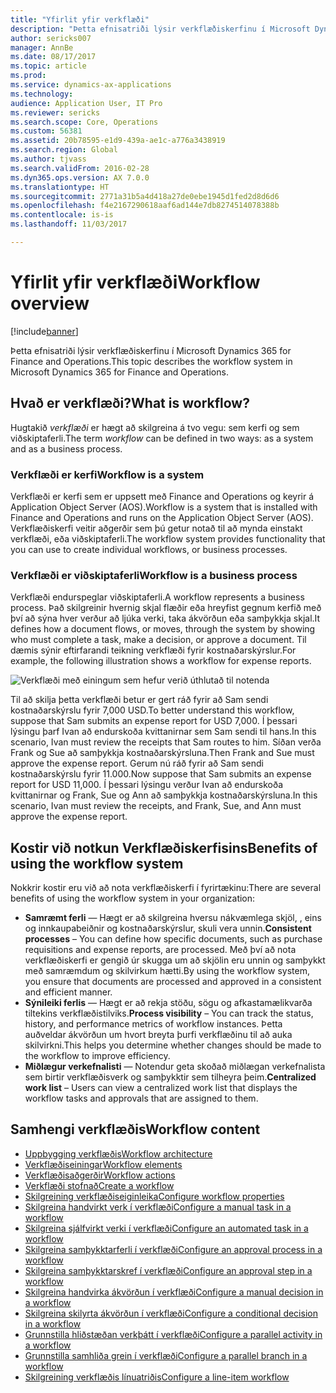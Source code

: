```yaml
---
title: "Yfirlit yfir verkflæði"
description: "Þetta efnisatriði lýsir verkflæðiskerfinu í Microsoft Dynamics 365 for Finance and Operations."
author: sericks007
manager: AnnBe
ms.date: 08/17/2017
ms.topic: article
ms.prod: 
ms.service: dynamics-ax-applications
ms.technology: 
audience: Application User, IT Pro
ms.reviewer: sericks
ms.search.scope: Core, Operations
ms.custom: 56381
ms.assetid: 20b78595-e1d9-439a-ae1c-a776a3438919
ms.search.region: Global
ms.author: tjvass
ms.search.validFrom: 2016-02-28
ms.dyn365.ops.version: AX 7.0.0
ms.translationtype: HT
ms.sourcegitcommit: 2771a31b5a4d418a27de0ebe1945d1fed2d8d6d6
ms.openlocfilehash: f4e2167290618aaf6ad144e7db8274514078388b
ms.contentlocale: is-is
ms.lasthandoff: 11/03/2017

---
```


# <a name="workflow-overview"></a><span data-ttu-id="abff4-103">Yfirlit yfir verkflæði</span><span class="sxs-lookup"><span data-stu-id="abff4-103">Workflow overview</span></span>

[!include[banner](../includes/banner.md)]


<span data-ttu-id="abff4-104">Þetta efnisatriði lýsir verkflæðiskerfinu í Microsoft Dynamics 365 for Finance and Operations.</span><span class="sxs-lookup"><span data-stu-id="abff4-104">This topic describes the workflow system in Microsoft Dynamics 365 for Finance and Operations.</span></span>

<a name="what-is-workflow"></a><span data-ttu-id="abff4-105">Hvað er verkflæði?</span><span class="sxs-lookup"><span data-stu-id="abff4-105">What is workflow?</span></span>
-----------------

<span data-ttu-id="abff4-106">Hugtakið *verkflæði* er hægt að skilgreina á tvo vegu: sem kerfi og sem viðskiptaferli.</span><span class="sxs-lookup"><span data-stu-id="abff4-106">The term *workflow* can be defined in two ways: as a system and as a business process.</span></span>
### <a name="workflow-is-a-system"></a><span data-ttu-id="abff4-107">Verkflæði er kerfi</span><span class="sxs-lookup"><span data-stu-id="abff4-107">Workflow is a system</span></span>

<span data-ttu-id="abff4-108">Verkflæði er kerfi sem er uppsett með Finance and Operations og keyrir á Application Object Server (AOS).</span><span class="sxs-lookup"><span data-stu-id="abff4-108">Workflow is a system that is installed with Finance and Operations and runs on the Application Object Server (AOS).</span></span> <span data-ttu-id="abff4-109">Verkflæðiskerfi veitir aðgerðir sem þú getur notað til að mynda einstakt verkflæði, eða viðskiptaferli.</span><span class="sxs-lookup"><span data-stu-id="abff4-109">The workflow system provides functionality that you can use to create individual workflows, or business processes.</span></span>

### <a name="workflow-is-a-business-process"></a><span data-ttu-id="abff4-110">Verkflæði er viðskiptaferli</span><span class="sxs-lookup"><span data-stu-id="abff4-110">Workflow is a business process</span></span>

<span data-ttu-id="abff4-111">Verkflæði endurspeglar viðskiptaferli.</span><span class="sxs-lookup"><span data-stu-id="abff4-111">A workflow represents a business process.</span></span> <span data-ttu-id="abff4-112">Það skilgreinir hvernig skjal flæðir eða hreyfist gegnum kerfið með því að sýna hver verður að ljúka verki, taka ákvörðun eða samþykkja skjal.</span><span class="sxs-lookup"><span data-stu-id="abff4-112">It defines how a document flows, or moves, through the system by showing who must complete a task, make a decision, or approve a document.</span></span> <span data-ttu-id="abff4-113">Til dæmis sýnir eftirfarandi teikning verkflæði fyrir kostnaðarskýrslur.</span><span class="sxs-lookup"><span data-stu-id="abff4-113">For example, the following illustration shows a workflow for expense reports.</span></span> 

![Verkflæði með einingum sem hefur verið úthlutað til notenda](./media/workflow_user.gif) 

<span data-ttu-id="abff4-115">Til að skilja þetta verkflæði betur er gert ráð fyrir að Sam sendi kostnaðarskýrslu fyrir 7,000 USD.</span><span class="sxs-lookup"><span data-stu-id="abff4-115">To better understand this workflow, suppose that Sam submits an expense report for USD 7,000.</span></span> <span data-ttu-id="abff4-116">Í þessari lýsingu þarf Ivan að endurskoða kvittanirnar sem Sam sendi til hans.</span><span class="sxs-lookup"><span data-stu-id="abff4-116">In this scenario, Ivan must review the receipts that Sam routes to him.</span></span> <span data-ttu-id="abff4-117">Síðan verða Frank og Sue að samþykkja kostnaðarskýrsluna.</span><span class="sxs-lookup"><span data-stu-id="abff4-117">Then Frank and Sue must approve the expense report.</span></span> <span data-ttu-id="abff4-118">Gerum nú ráð fyrir að Sam sendi kostnaðarskýrslu fyrir 11.000.</span><span class="sxs-lookup"><span data-stu-id="abff4-118">Now suppose that Sam submits an expense report for USD 11,000.</span></span> <span data-ttu-id="abff4-119">Í þessari lýsingu verður Ivan að endurskoða kvittanirnar og Frank, Sue og Ann að samþykkja kostnaðarskýrsluna.</span><span class="sxs-lookup"><span data-stu-id="abff4-119">In this scenario, Ivan must review the receipts, and Frank, Sue, and Ann must approve the expense report.</span></span>

## <a name="benefits-of-using-the-workflow-system"></a><span data-ttu-id="abff4-120"> Kostir við notkun Verkflæðiskerfisins</span><span class="sxs-lookup"><span data-stu-id="abff4-120">Benefits of using the workflow system</span></span>

<span data-ttu-id="abff4-121">Nokkrir kostir eru við að nota verkflæðiskerfi í fyrirtækinu:</span><span class="sxs-lookup"><span data-stu-id="abff4-121">There are several benefits of using the workflow system in your organization:</span></span>
-   <span data-ttu-id="abff4-122">**Samræmt ferli** — Hægt er að skilgreina hversu nákvæmlega skjöl, , eins og innkaupabeiðnir og kostnaðarskýrslur, skuli vera unnin.</span><span class="sxs-lookup"><span data-stu-id="abff4-122">**Consistent processes** – You can define how specific documents, such as purchase requisitions and expense reports, are processed.</span></span> <span data-ttu-id="abff4-123">Með því að nota verkflæðiskerfi er gengið úr skugga um að skjölin eru unnin og samþykkt með samræmdum og skilvirkum hætti.</span><span class="sxs-lookup"><span data-stu-id="abff4-123">By using the workflow system, you ensure that documents are processed and approved in a consistent and efficient manner.</span></span>
-   <span data-ttu-id="abff4-124">**Sýnileiki ferlis** — Hægt er að rekja stöðu, sögu og afkastamælikvarða tiltekins verkflæðistilviks.</span><span class="sxs-lookup"><span data-stu-id="abff4-124">**Process visibility** – You can track the status, history, and performance metrics of workflow instances.</span></span> <span data-ttu-id="abff4-125">Þetta auðveldar ákvörðun um hvort breyta þurfi verkflæðinu til að auka skilvirkni.</span><span class="sxs-lookup"><span data-stu-id="abff4-125">This helps you determine whether changes should be made to the workflow to improve efficiency.</span></span>
-   <span data-ttu-id="abff4-126">**Miðlægur verkefnalisti** — Notendur geta skoðað miðlægan verkefnalista sem birtir verkflæðisverk og samþykktir sem tilheyra þeim.</span><span class="sxs-lookup"><span data-stu-id="abff4-126">**Centralized work list** – Users can view a centralized work list that displays the workflow tasks and approvals that are assigned to them.</span></span>


## <a name="workflow-content"></a><span data-ttu-id="abff4-127">Samhengi verkflæðis</span><span class="sxs-lookup"><span data-stu-id="abff4-127">Workflow content</span></span>

+ [<span data-ttu-id="abff4-128">Uppbygging verkflæðis</span><span class="sxs-lookup"><span data-stu-id="abff4-128">Workflow architecture</span></span>](workflow-system-architecture.md)
+ [<span data-ttu-id="abff4-129">Verkflæðiseiningar</span><span class="sxs-lookup"><span data-stu-id="abff4-129">Workflow elements</span></span>](workflow-elements.md)
+ [<span data-ttu-id="abff4-130">Verkflæðisaðgerðir</span><span class="sxs-lookup"><span data-stu-id="abff4-130">Workflow actions</span></span>](workflow-actions.md)
+ [<span data-ttu-id="abff4-131">Verkflæði stofnað</span><span class="sxs-lookup"><span data-stu-id="abff4-131">Create a workflow</span></span>](create-workflow.md)
+ [<span data-ttu-id="abff4-132">Skilgreining verkflæðiseiginleika</span><span class="sxs-lookup"><span data-stu-id="abff4-132">Configure workflow properties</span></span>](configure-workflow-properties.md)
+ [<span data-ttu-id="abff4-133">Skilgreina handvirkt verk í verkflæði</span><span class="sxs-lookup"><span data-stu-id="abff4-133">Configure a manual task in a workflow</span></span>](configure-manual-task-workflow.md)
+ [<span data-ttu-id="abff4-134">Skilgreina sjálfvirkt verki í verkflæði</span><span class="sxs-lookup"><span data-stu-id="abff4-134">Configure an automated task in a workflow</span></span>](configure-automated-task-workflow.md)
+ [<span data-ttu-id="abff4-135">Skilgreina samþykktarferli í verkflæði</span><span class="sxs-lookup"><span data-stu-id="abff4-135">Configure an approval process in a workflow</span></span>](configure-approval-process-workflow.md)
+ [<span data-ttu-id="abff4-136">Skilgreina samþykktarskref í verkflæði</span><span class="sxs-lookup"><span data-stu-id="abff4-136">Configure an approval step in a workflow</span></span>](configure-approval-step-workflow.md)
+ [<span data-ttu-id="abff4-137">Skilgreina handvirka ákvörðun í verkflæði</span><span class="sxs-lookup"><span data-stu-id="abff4-137">Configure a manual decision in a workflow</span></span>](configure-manual-decision-workflow.md)
+ [<span data-ttu-id="abff4-138">Skilgreina skilyrta ákvörðun í verkflæði</span><span class="sxs-lookup"><span data-stu-id="abff4-138">Configure a conditional decision in a workflow</span></span>](configure-conditional-decision-workflow.md)
+ [<span data-ttu-id="abff4-139">Grunnstilla hliðstæðan verkþátt í verkflæði</span><span class="sxs-lookup"><span data-stu-id="abff4-139">Configure a parallel activity in a workflow</span></span>](configure-parallel-activity-workflow.md)
+ [<span data-ttu-id="abff4-140">Grunnstilla samhliða grein í verkflæði</span><span class="sxs-lookup"><span data-stu-id="abff4-140">Configure a parallel branch in a workflow</span></span>](configure-parallel-branch-workflow.md)
+ [<span data-ttu-id="abff4-141">Skilgreining verkflæðis línuatriðis</span><span class="sxs-lookup"><span data-stu-id="abff4-141">Configure a line-item workflow</span></span>](configure-line-item-workflow.md)

